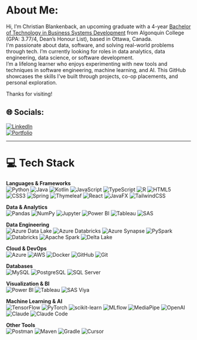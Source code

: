 # About Me:
Hi, I’m Christian Blankenback, an upcoming graduate with a 4-year [Bachelor of Technology in Business Systems Development](https://www.algonquincollege.com/sat/program/bachelor-of-technology-in-business-systems-development/) from Algonquin College (GPA: 3.77/4, Dean’s Honour List), based in Ottawa, Canada.  
I'm passionate about data, software, and solving real-world problems through tech. I’m currently looking for roles in data analytics, data engineering, data science, or software development.  
I’m a lifelong learner who enjoys experimenting with new tools and techniques in software engineering, machine learning, and AI. This GitHub showcases the skills I’ve built through projects, co-op placements, and personal exploration.  

Thanks for visiting!  

## 🌐 Socials:
[![LinkedIn](https://custom-icon-badges.demolab.com/badge/LinkedIn-0A66C2?logo=linkedin-white&logoColor=fff&style=for-the-badge)](https://linkedin.com/in/christianblankenback)  
[![Portfolio](https://custom-icon-badges.demolab.com/badge/Portfolio-lightblue?style=for-the-badge)](https://cblankenback.github.io/my-portfolio/)  

---

# 💻 Tech Stack



**Languages & Frameworks**  
![Python](https://img.shields.io/badge/python-3670A0?style=for-the-badge&logo=python&logoColor=ffdd54)  ![Java](https://img.shields.io/badge/java-%23ED8B00.svg?style=for-the-badge&logo=openjdk&logoColor=white)  ![Kotlin](https://img.shields.io/badge/kotlin-%237F52FF.svg?style=for-the-badge&logo=kotlin&logoColor=white)  ![JavaScript](https://img.shields.io/badge/javascript-%23F7DF1E.svg?style=for-the-badge&logo=javascript&logoColor=black)  ![TypeScript](https://img.shields.io/badge/typescript-%23007ACC.svg?style=for-the-badge&logo=typescript&logoColor=white)  ![R](https://img.shields.io/badge/r-%23276DC3.svg?style=for-the-badge&logo=r&logoColor=white)  ![HTML5](https://img.shields.io/badge/html5-%23E34F26.svg?style=for-the-badge&logo=html5&logoColor=white)  ![CSS3](https://img.shields.io/badge/css3-%231572B6.svg?style=for-the-badge&logo=css3&logoColor=white)  ![Spring](https://img.shields.io/badge/spring-%236DB33F.svg?style=for-the-badge&logo=spring&logoColor=white)  ![Thymeleaf](https://img.shields.io/badge/Thymeleaf-%23005C0F.svg?style=for-the-badge&logo=Thymeleaf&logoColor=white)  ![React](https://img.shields.io/badge/react-%2320232a.svg?style=for-the-badge&logo=react&logoColor=%2361DAFB)  ![JavaFX](https://img.shields.io/badge/javafx-%23FF0000.svg?style=for-the-badge&logo=javafx&logoColor=white)  ![TailwindCSS](https://img.shields.io/badge/tailwindcss-%2338B2AC.svg?style=for-the-badge&logo=tailwind-css&logoColor=white)

**Data & Analytics**  
![Pandas](https://img.shields.io/badge/pandas-%23150458.svg?style=for-the-badge&logo=pandas&logoColor=white)  ![NumPy](https://img.shields.io/badge/numpy-%23013243.svg?style=for-the-badge&logo=numpy&logoColor=white)  ![Jupyter](https://img.shields.io/badge/Jupyter-%23F37626.svg?style=for-the-badge&logo=jupyter&logoColor=white)  ![Power BI](https://img.shields.io/badge/Power_BI-F2C811?style=for-the-badge&logo=powerbi&logoColor=black)  ![Tableau](https://img.shields.io/badge/Tableau-%230E94D1.svg?style=for-the-badge&logo=tableau&logoColor=white)  ![SAS](https://img.shields.io/badge/SAS-%230073A4.svg?style=for-the-badge&logo=sas&logoColor=white)

**Data Engineering**  
![Azure Data Lake](https://img.shields.io/badge/Azure_Data_Lake-%230078D4.svg?style=for-the-badge&logo=azure&logoColor=white)  ![Azure Databricks](https://img.shields.io/badge/Azure_Databricks-%230078D4.svg?style=for-the-badge&logo=databricks&logoColor=white)  ![Azure Synapse](https://img.shields.io/badge/Azure_Synapse-%230078D4.svg?style=for-the-badge&logo=azure&logoColor=white)  ![PySpark](https://img.shields.io/badge/PySpark-%23E89C4C.svg?style=for-the-badge&logo=Apache%20Spark&logoColor=white) ![Databricks](https://img.shields.io/badge/Databricks-FF3621?style=for-the-badge&logo=Databricks&logoColor=white) ![Apache Spark](https://img.shields.io/badge/Apache%20Spark-FDEE21?style=for-the-badge&logo=apachespark&logoColor=black) ![Delta Lake](https://img.shields.io/badge/Delta%20Lake-00ADD4?style=for-the-badge&logo=deltalake&logoColor=white)

**Cloud & DevOps**  
![Azure](https://img.shields.io/badge/azure-%230078D4.svg?style=for-the-badge&logo=azure&logoColor=white)  ![AWS](https://img.shields.io/badge/AWS-%23FF9900.svg?style=for-the-badge&logo=amazon-aws&logoColor=white)  ![Docker](https://img.shields.io/badge/docker-%232496ED.svg?style=for-the-badge&logo=docker&logoColor=white)  ![GitHub](https://img.shields.io/badge/github-%23121011.svg?style=for-the-badge&logo=github&logoColor=white)  ![Git](https://img.shields.io/badge/git-%23F05033.svg?style=for-the-badge&logo=git&logoColor=white)

**Databases**  
![MySQL](https://img.shields.io/badge/mysql-4479A1.svg?style=for-the-badge&logo=mysql&logoColor=white)  ![PostgreSQL](https://img.shields.io/badge/postgres-%23316192.svg?style=for-the-badge&logo=postgresql&logoColor=white)  ![SQL Server](https://img.shields.io/badge/SQL_Server-%23CC2927.svg?style=for-the-badge&logo=microsoft-sql-server&logoColor=white)  

**Visualization & BI**  
![Power BI](https://img.shields.io/badge/Power_BI-F2C811?style=for-the-badge&logo=powerbi&logoColor=black)  ![Tableau](https://img.shields.io/badge/Tableau-%230E94D1.svg?style=for-the-badge&logo=tableau&logoColor=white)  ![SAS Viya](https://img.shields.io/badge/SAS_Viya-%232877A5.svg?style=for-the-badge&logo=sas&logoColor=white)

**Machine Learning & AI**  
![TensorFlow](https://img.shields.io/badge/TensorFlow-%23FF6F00.svg?style=for-the-badge&logo=TensorFlow&logoColor=white)  ![PyTorch](https://img.shields.io/badge/PyTorch-%23EE4C2C.svg?style=for-the-badge&logo=PyTorch&logoColor=white)  ![scikit-learn](https://img.shields.io/badge/scikit--learn-%23F7931E.svg?style=for-the-badge&logo=scikit-learn&logoColor=white)  ![MLflow](https://img.shields.io/badge/mlflow-%23D9EAEF.svg?style=for-the-badge&logo=mlflow&logoColor=blue)  ![MediaPipe](https://img.shields.io/badge/MediaPipe-%23FF6F00.svg?style=for-the-badge&logo=mediapipe&logoColor=white)  ![OpenAI](https://img.shields.io/badge/OpenAI-%231A1A1A.svg?style=for-the-badge&logo=openai&logoColor=white) ![Claude](https://img.shields.io/badge/Claude-FF6B35?style=for-the-badge&logo=openai&logoColor=white) ![Claude Code](https://img.shields.io/badge/Claude_Code-FF6B35?style=for-the-badge&logo=terminal&logoColor=white)

**Other Tools**  
![Postman](https://img.shields.io/badge/Postman-FF6C37?style=for-the-badge&logo=postman&logoColor=white)  ![Maven](https://img.shields.io/badge/maven-%23C71A36.svg?style=for-the-badge&logo=apache-maven&logoColor=white)  ![Gradle](https://img.shields.io/badge/gradle-%23E10098.svg?style=for-the-badge&logo=gradle&logoColor=white)  ![Cursor](https://img.shields.io/badge/Cursor-AI-blue?style=for-the-badge&logo=cursor)  

